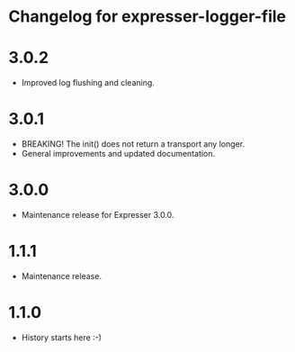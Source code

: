 # Changelog for expresser-logger-file

3.0.2
=====
* Improved log flushing and cleaning.

3.0.1
=====
* BREAKING! The init() does not return a transport any longer.
* General improvements and updated documentation.

3.0.0
=====
* Maintenance release for Expresser 3.0.0.

1.1.1
=====
* Maintenance release.

1.1.0
=====
* History starts here :-)
